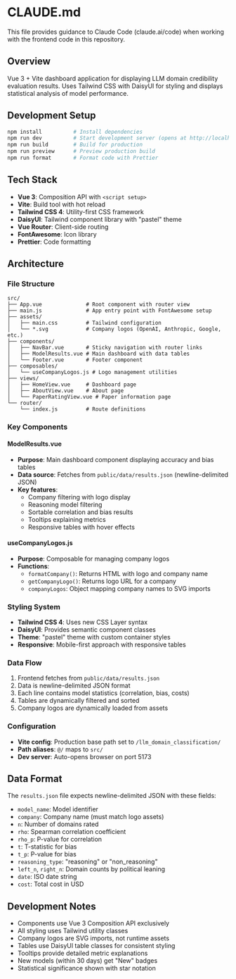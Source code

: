 # CLAUDE.md

This file provides guidance to Claude Code (claude.ai/code) when working with the frontend code in this repository.

## Overview

Vue 3 + Vite dashboard application for displaying LLM domain credibility evaluation results. Uses Tailwind CSS with DaisyUI for styling and displays statistical analysis of model performance.

## Development Setup

```bash
npm install          # Install dependencies
npm run dev          # Start development server (opens at http://localhost:5173)
npm run build        # Build for production
npm run preview      # Preview production build
npm run format       # Format code with Prettier
```

## Tech Stack

- **Vue 3**: Composition API with `<script setup>`
- **Vite**: Build tool with hot reload
- **Tailwind CSS 4**: Utility-first CSS framework
- **DaisyUI**: Tailwind component library with "pastel" theme
- **Vue Router**: Client-side routing
- **FontAwesome**: Icon library
- **Prettier**: Code formatting

## Architecture

### File Structure
```
src/
├── App.vue              # Root component with router view
├── main.js              # App entry point with FontAwesome setup
├── assets/
│   ├── main.css         # Tailwind configuration
│   └── *.svg            # Company logos (OpenAI, Anthropic, Google, etc.)
├── components/
│   ├── NavBar.vue       # Sticky navigation with router links
│   ├── ModelResults.vue # Main dashboard with data tables
│   └── Footer.vue       # Footer component
├── composables/
│   └── useCompanyLogos.js # Logo management utilities
├── views/
│   ├── HomeView.vue     # Dashboard page
│   ├── AboutView.vue    # About page
│   └── PaperRatingView.vue # Paper information page
└── router/
    └── index.js         # Route definitions
```

### Key Components

#### ModelResults.vue
- **Purpose**: Main dashboard component displaying accuracy and bias tables
- **Data source**: Fetches from `public/data/results.json` (newline-delimited JSON)
- **Key features**:
  - Company filtering with logo display
  - Reasoning model filtering
  - Sortable correlation and bias results
  - Tooltips explaining metrics
  - Responsive tables with hover effects

#### useCompanyLogos.js
- **Purpose**: Composable for managing company logos
- **Functions**:
  - `formatCompany()`: Returns HTML with logo and company name
  - `getCompanyLogo()`: Returns logo URL for a company
  - `companyLogos`: Object mapping company names to SVG imports

### Styling System
- **Tailwind CSS 4**: Uses new CSS Layer syntax
- **DaisyUI**: Provides semantic component classes
- **Theme**: "pastel" theme with custom container styles
- **Responsive**: Mobile-first approach with responsive tables

### Data Flow
1. Frontend fetches from `public/data/results.json`
2. Data is newline-delimited JSON format
3. Each line contains model statistics (correlation, bias, costs)
4. Tables are dynamically filtered and sorted
5. Company logos are dynamically loaded from assets

### Configuration
- **Vite config**: Production base path set to `/llm_domain_classification/`
- **Path aliases**: `@/` maps to `src/`
- **Dev server**: Auto-opens browser on port 5173

## Data Format

The `results.json` file expects newline-delimited JSON with these fields:
- `model_name`: Model identifier
- `company`: Company name (must match logo assets)
- `n`: Number of domains rated
- `rho`: Spearman correlation coefficient
- `rho_p`: P-value for correlation
- `t`: T-statistic for bias
- `t_p`: P-value for bias
- `reasoning_type`: "reasoning" or "non_reasoning"
- `left_n`, `right_n`: Domain counts by political leaning
- `date`: ISO date string
- `cost`: Total cost in USD

## Development Notes

- Components use Vue 3 Composition API exclusively
- All styling uses Tailwind utility classes
- Company logos are SVG imports, not runtime assets
- Tables use DaisyUI table classes for consistent styling
- Tooltips provide detailed metric explanations
- New models (within 30 days) get "New" badges
- Statistical significance shown with star notation